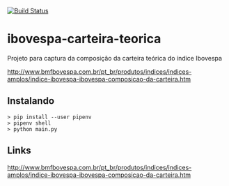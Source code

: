 [![Build Status](https://travis-ci.org/royopa/ibovespa-carteira-teorica.svg?branch=master)](https://travis-ci.org/royopa/ibovespa-carteira-teorica)

# ibovespa-carteira-teorica

Projeto para captura da composição da carteira teórica do índice Ibovespa

http://www.bmfbovespa.com.br/pt_br/produtos/indices/indices-amplos/indice-ibovespa-ibovespa-composicao-da-carteira.htm


## Instalando

```
> pip install --user pipenv
> pipenv shell
> python main.py
```

## Links

http://www.bmfbovespa.com.br/pt_br/produtos/indices/indices-amplos/indice-ibovespa-ibovespa-composicao-da-carteira.htm
